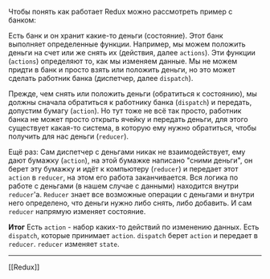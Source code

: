 Чтобы понять как работает Redux можно рассмотреть пример с банком:

Есть банк и он хранит какие-то деньги (состояние).
Этот банк выполняет определенные функции. Например, мы можем положить деньги на счет или же снять их (действия, далее `actions`). Эти функции (`actions`) определяют то, как мы изменяем данные.
Мы не можем придти в банк и просто взять или положить деньги, но это может сделать работник банка (диспетчер, далее `dispatch`).

Прежде, чем снять или положить деньги (обратиться к состоянию), мы должны сначала обратиться к работнику банка (`dispatch`) и передать, допустим бумагу (`action`). Но тут тоже не всё так просто, работник банка не может просто открыть ячейку и передать деньги, для этого существует какая-то система, в которую ему нужно обратиться, чтобы получить для нас деньги (`reducer`).

Ещё раз:
Сам диспетчер с деньгами никак не взаимодействует, ему дают бумажку (`action`), на этой бумажке написано "сними деньги", он берет эту бумажку и идёт к компьютеру (`reducer`) и передает этот `action` в `reducer`, на этом его работа заканчивается. Вся логика по работе с деньгами (в нашем случае с данными) находится внутри `reducer`'a. `Reducer` знает все возможные операции с деньгами и внутри него определено, что деньги нужно либо снять, либо добавить. И сам `reducer` напрямую изменяет состояние.

**Итог**
Есть `action` - набор каких-то действий по изменению данных.
Есть `dispatch`, которые принимает `action`.
`dispatch` берет `action` и передает в `reducer`.
`reducer` изменяет `state`.

---
[[Redux]]